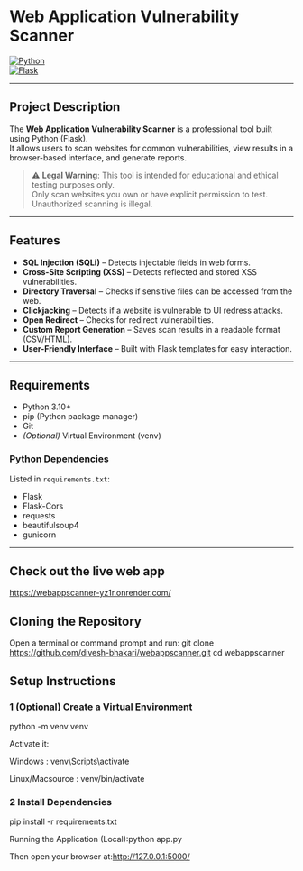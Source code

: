# Web Application Vulnerability Scanner

[![Python](https://img.shields.io/badge/Python-3.11-blue.svg)](https://www.python.org/)  
[![Flask](https://img.shields.io/badge/Flask-2.3-green.svg)](https://flask.palletsprojects.com/)

---

## Project Description

The **Web Application Vulnerability Scanner** is a professional tool built using Python (Flask).  
It allows users to scan websites for common vulnerabilities, view results in a browser-based interface, and generate reports.

> ⚠️ **Legal Warning**: This tool is intended for educational and ethical testing purposes only.  
> Only scan websites you own or have explicit permission to test. Unauthorized scanning is illegal.

---

##  Features

- **SQL Injection (SQLi)** – Detects injectable fields in web forms.  
- **Cross-Site Scripting (XSS)** – Detects reflected and stored XSS vulnerabilities.  
- **Directory Traversal** – Checks if sensitive files can be accessed from the web.  
- **Clickjacking** – Detects if a website is vulnerable to UI redress attacks.  
- **Open Redirect** – Checks for redirect vulnerabilities.  
- **Custom Report Generation** – Saves scan results in a readable format (CSV/HTML).  
- **User-Friendly Interface** – Built with Flask templates for easy interaction.  

---

##  Requirements

- Python 3.10+  
- pip (Python package manager)  
- Git  
- *(Optional)* Virtual Environment (venv)  

### Python Dependencies

Listed in `requirements.txt`:

- Flask  
- Flask-Cors  
- requests  
- beautifulsoup4  
- gunicorn  

---
## Check out the live web app

https://webappscanner-yz1r.onrender.com/

## Cloning the Repository

Open a terminal or command prompt and run:
git clone https://github.com/divesh-bhakari/webappscanner.git
cd webappscanner
## Setup Instructions

### 1️ (Optional) Create a Virtual Environment
python -m venv venv

Activate it:

Windows : venv\Scripts\activate

Linux/Macsource : venv/bin/activate

### 2️ Install Dependencies
pip install -r requirements.txt

Running the Application (Local):python app.py

Then open your browser at:http://127.0.0.1:5000/
